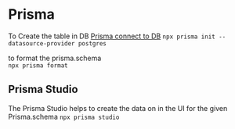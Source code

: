 # Prisma

To Create the table in DB [Prisma connect to DB](https://www.prisma.io/docs/getting-started/setup-prisma/start-from-scratch/relational-databases/connect-your-database-typescript-postgresql)
`npx prisma init --datasource-provider postgres`

to format the prisma.schema  
`npx prisma format`


## Prisma Studio
The Prisma Studio helps to create the data on in the UI for the given Prisma.schema
`npx prisma studio`


